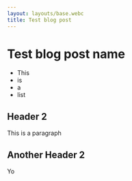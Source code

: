 ```yaml
---
layout: layouts/base.webc
title: Test blog post
---
```


# Test blog post name

- This
- is
- a
- list

## Header 2

This is a paragraph

## Another Header 2

Yo
